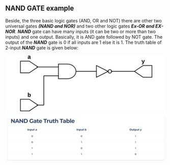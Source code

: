 ## NAND GATE example

Beside, the three basic logic gates (AND, OR and NOT) there are other two universal gates ***(NAND and NOR)*** and two other logic gates ***Ex-OR and EX-NOR***.
***NAND*** gate can have many inputs (it can be two or more than two inputs) and one output.
Basically, it is AND gate followed by NOT gate. 
The output of the ***NAND*** gate is 0 if all inputs are 1 else it is 1.
The truth table of 2-input ***NAND*** gate is given below:

![NAND GATE](nand_gate.png)